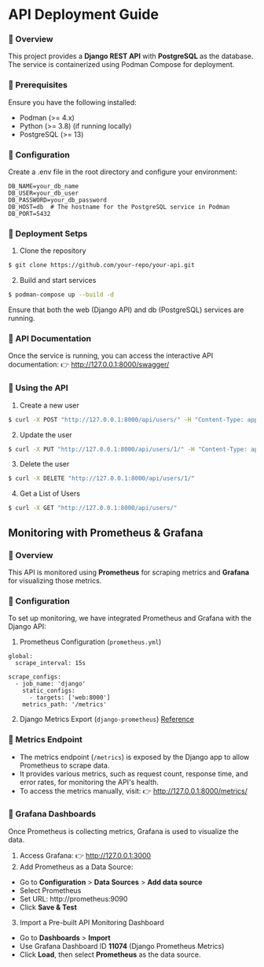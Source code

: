 #  API Deployment Guide
### 📌 Overview
This project provides a **Django REST API** with **PostgreSQL** as the database. The service is containerized using Podman Compose for deployment.

### 📌 Prerequisites
Ensure you have the following installed:

- Podman (>= 4.x)
- Python (>= 3.8) (if running locally)
- PostgreSQL (>= 13)

### 📌 Configuration
Create a .env file in the root directory and configure your environment:
  ```
  DB_NAME=your_db_name
  DB_USER=your_db_user
  DB_PASSWORD=your_db_password
  DB_HOST=db  # The hostname for the PostgreSQL service in Podman
  DB_PORT=5432
  ```


### 📌 Deployment Setps
1. Clone the repository
```sh
$ git clone https://github.com/your-repo/your-api.git
```
2. Build and start services
```sh
$ podman-compose up --build -d
```
Ensure that both the web (Django API) and db (PostgreSQL) services are running.

### 📌 API Documentation
Once the service is running, you can access the interactive API documentation: 👉 http://127.0.0.1:8000/swagger/

### 📌 Using the API
1. Create a new user
```sh
$ curl -X POST "http://127.0.0.1:8000/api/users/" -H "Content-Type: application/json" -d '{"name": "Alice", "email": "alice@example.com"}'
```
2. Update the user
```sh
$ curl -X PUT "http://127.0.0.1:8000/api/users/1/" -H "Content-Type: application/json" -d '{"name": "Alice Updated"}'
```
3. Delete the user
```sh
$ curl -X DELETE "http://127.0.0.1:8000/api/users/1/"
```
4. Get a List of Users
```sh
$ curl -X GET "http://127.0.0.1:8000/api/users/"
```

## Monitoring with Prometheus & Grafana
### 📌 Overview
This API is monitored using **Prometheus** for scraping metrics and **Grafana** for visualizing those metrics.

### 📌 Configuration
To set up monitoring, we have integrated Prometheus and Grafana with the Django API:
1. Prometheus Configuration (```prometheus.yml```)
```
global:
  scrape_interval: 15s

scrape_configs:
  - job_name: 'django'
    static_configs:
      - targets: ['web:8000']
    metrics_path: '/metrics'
```
2. Django Metrics Export (```django-prometheus```)
[Reference](https://github.com/korfuri/django-prometheus)

### 📌 Metrics Endpoint
- The metrics endpoint (```/metrics```) is exposed by the Django app to allow Prometheus to scrape data.
- It provides various metrics, such as request count, response time, and error rates, for monitoring the API's health.
- To access the metrics manually, visit: 👉 http://127.0.0.1:8000/metrics/

### 📌 Grafana Dashboards
Once Prometheus is collecting metrics, Grafana is used to visualize the data.
1. Access Grafana: 👉 http://127.0.0.1:3000
2. Add Prometheus as a Data Source:
- Go to **Configuration** > **Data Sources** > **Add data source**
- Select Prometheus
- Set URL: http://prometheus:9090
- Click **Save & Test**

3. Import a Pre-built API Monitoring Dashboard
- Go to **Dashboards** > **Import**
- Use Grafana Dashboard ID **11074** (Django Prometheus Metrics)
- Click **Load**, then select **Prometheus** as the data source.

